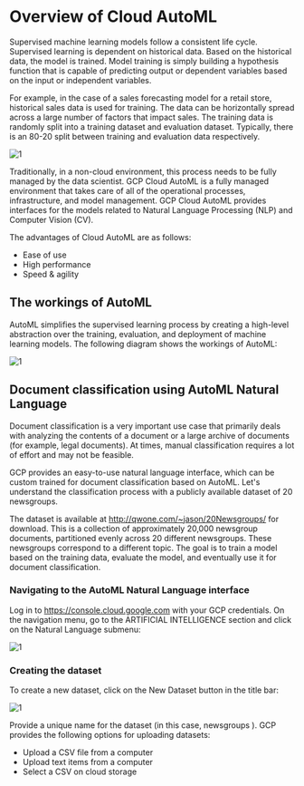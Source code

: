 
# Overview of Cloud AutoML

Supervised machine learning models follow a consistent life cycle. Supervised learning is dependent on historical data. Based on the historical data, the model is trained. Model training is simply building a hypothesis function that is capable of predicting output or dependent variables based on the input or independent variables.

For example, in the case of a sales forecasting model for a retail store, historical sales data is used for training. The data can be horizontally spread across a large number of factors that impact sales. The training data is randomly split into a training dataset and evaluation dataset. Typically, there is an 80-20 split between training and evaluation data respectively.


![1](https://user-images.githubusercontent.com/23625821/122669242-a8253680-d1bc-11eb-9bc4-7b971c28f18c.png)


Traditionally, in a non-cloud environment, this process needs to be fully managed by the data scientist. GCP Cloud AutoML is a fully managed environment that takes care of all of the operational processes, infrastructure, and model management. GCP Cloud AutoML provides interfaces for the models related to Natural Language Processing (NLP) and Computer Vision (CV).


The advantages of Cloud AutoML are as follows:

- Ease of use
- High performance
- Speed & agility

## The workings of AutoML

AutoML simplifies the supervised learning process by creating a high-level abstraction over the training, evaluation, and deployment of machine learning models. The following diagram shows the workings of AutoML:

![1](https://user-images.githubusercontent.com/23625821/122669306-fdf9de80-d1bc-11eb-8ac3-f7d78a38041e.png)


## Document classification using AutoML Natural Language

Document classification is a very important use case that primarily deals with analyzing the contents of a document or a large archive of documents (for example, legal documents). At times, manual classification requires a lot of effort and may not be feasible.

GCP provides an easy-to-use natural language interface, which can be custom trained for document classification based on AutoML. Let's understand the classification process with a publicly available dataset of 20 newsgroups.

The dataset is available at http://qwone.com/~jason/20Newsgroups/ for download. This is a collection of approximately 20,000 newsgroup documents, partitioned evenly across 20 different newsgroups. These newsgroups correspond to a different topic. The goal is to train a model based on the training data, evaluate the model, and eventually use it for document classification.


### Navigating to the AutoML Natural Language interface

Log in to https://console.cloud.google.com with your GCP credentials. On the navigation menu, go to the ARTIFICIAL INTELLIGENCE section and click on the Natural
Language submenu:

![1](https://user-images.githubusercontent.com/23625821/122669505-07377b00-d1be-11eb-80e2-5ccd909dfbb4.png)

### Creating the dataset

To create a new dataset, click on the New Dataset button in the title bar:

![1](https://user-images.githubusercontent.com/23625821/122669542-32ba6580-d1be-11eb-946c-fb285f43dad6.png)


Provide a unique name for the dataset (in this case, newsgroups ). GCP provides the following options for uploading datasets:

- Upload a CSV file from a computer
- Upload text items from a computer
- Select a CSV on cloud storage



